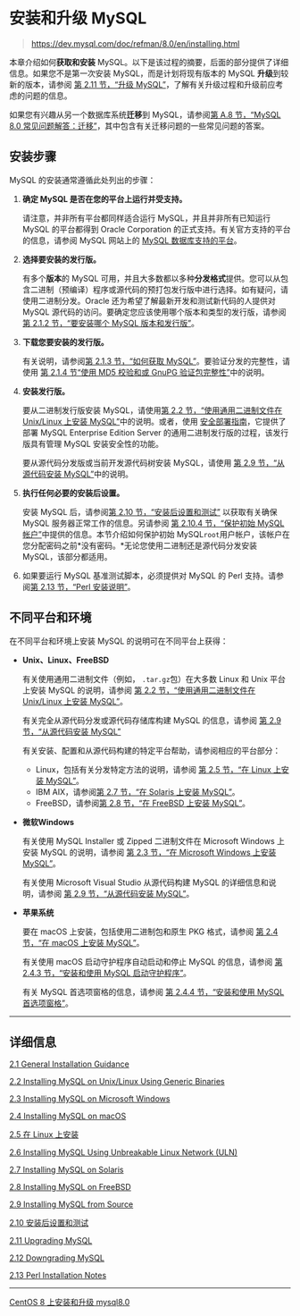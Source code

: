 # 安装和升级 MySQL

> https://dev.mysql.com/doc/refman/8.0/en/installing.html

本章介绍如何**获取和安装** MySQL。以下是该过程的摘要，后面的部分提供了详细信息。如果您不是第一次安装 MySQL，而是计划将现有版本的 MySQL **升级**到较新的版本，请参阅 [第 2.11 节，“升级 MySQL”](https://dev.mysql.com/doc/refman/8.0/en/upgrading.html)，了解有关升级过程和升级前应考虑的问题的信息。

如果您有兴趣从另一个数据库系统**迁移**到 MySQL，请参阅[第 A.8 节，“MySQL 8.0 常见问题解答：迁移”](https://dev.mysql.com/doc/refman/8.0/en/faqs-migration.html)，其中包含有关迁移问题的一些常见问题的答案。

## 安装步骤

MySQL 的安装通常遵循此处列出的步骤：

1. **确定 MySQL 是否在您的平台上运行并受支持。**

   请注意，并非所有平台都同样适合运行 MySQL，并且并非所有已知运行 MySQL 的平台都得到 Oracle Corporation 的正式支持。有关官方支持的平台的信息，请参阅 MySQL 网站上的 [MySQL 数据库支持的平台](https://www.mysql.com/support/supportedplatforms/database.html)。

2. **选择要安装的发行版。**

   有多个**版本**的 MySQL 可用，并且大多数都以多种**分发格式**提供。您可以从包含二进制（预编译）程序或源代码的预打包发行版中进行选择。如有疑问，请使用二进制分发。Oracle 还为希望了解最新开发和测试新代码的人提供对 MySQL 源代码的访问。要确定您应该使用哪个版本和类型的发行版，请参阅[第 2.1.2 节，“要安装哪个 MySQL 版本和发行版”](https://dev.mysql.com/doc/refman/8.0/en/which-version.html)。

3. **下载您要安装的发行版。**

   有关说明，请参阅[第 2.1.3 节，“如何获取 MySQL”](https://dev.mysql.com/doc/refman/8.0/en/getting-mysql.html)。要验证分发的完整性，请使用 [第 2.1.4 节“使用 MD5 校验和或 GnuPG 验证包完整性”](https://dev.mysql.com/doc/refman/8.0/en/verifying-package-integrity.html)中的说明。

4. **安装发行版。**

   要从二进制发行版安装 MySQL，请使用[第 2.2 节，“使用通用二进制文件在 Unix/Linux 上安装 MySQL”](https://dev.mysql.com/doc/refman/8.0/en/binary-installation.html)中的说明。或者，使用 [安全部署指南](https://dev.mysql.com/doc/mysql-secure-deployment-guide/8.0/en/)，它提供了部署 MySQL Enterprise Edition Server 的通用二进制发行版的过程，该发行版具有管理 MySQL 安装安全性的功能。

   要从源代码分发版或当前开发源代码树安装 MySQL，请使用 [第 2.9 节，“从源代码安装 MySQL”](https://dev.mysql.com/doc/refman/8.0/en/source-installation.html)中的说明。

5. **执行任何必要的安装后设置。**

   安装 MySQL 后，请参阅[第 2.10 节，“安装后设置和测试”](https://dev.mysql.com/doc/refman/8.0/en/postinstallation.html) 以获取有关确保 MySQL 服务器正常工作的信息。另请参阅 [第 2.10.4 节，“保护初始 MySQL 帐户”](https://dev.mysql.com/doc/refman/8.0/en/default-privileges.html)中提供的信息。本节介绍如何保护初始 MySQL`root`用户帐户，该帐户在您分配密码之前*没有密码。*无论您使用二进制还是源代码分发安装 MySQL，该部分都适用。

6. 如果要运行 MySQL 基准测试脚本，必须提供对 MySQL 的 Perl 支持。请参阅[第 2.13 节，“Perl 安装说明”](https://dev.mysql.com/doc/refman/8.0/en/perl-support.html)。

## 不同平台和环境

在不同平台和环境上安装 MySQL 的说明可在不同平台上获得：

- **Unix、Linux、FreeBSD**

  有关使用通用二进制文件（例如， `.tar.gz`包）在大多数 Linux 和 Unix 平台上安装 MySQL 的说明，请参阅 [第 2.2 节，“使用通用二进制文件在 Unix/Linux 上安装 MySQL”](https://dev.mysql.com/doc/refman/8.0/en/binary-installation.html)。

  有关完全从源代码分发或源代码存储库构建 MySQL 的信息，请参阅 [第 2.9 节，“从源代码安装 MySQL”](https://dev.mysql.com/doc/refman/8.0/en/source-installation.html)

  有关安装、配置和从源代码构建的特定平台帮助，请参阅相应的平台部分：

  - Linux，包括有关分发特定方法的说明，请参阅 [第 2.5 节，“在 Linux 上安装 MySQL”](https://dev.mysql.com/doc/refman/8.0/en/linux-installation.html)。
  - IBM AIX，请参阅[第 2.7 节，“在 Solaris 上安装 MySQL”](https://dev.mysql.com/doc/refman/8.0/en/solaris-installation.html)。
  - FreeBSD，请参阅[第 2.8 节，“在 FreeBSD 上安装 MySQL”](https://dev.mysql.com/doc/refman/8.0/en/freebsd-installation.html)。

- **微软Windows**

  有关使用 MySQL Installer 或 Zipped 二进制文件在 Microsoft Windows 上安装 MySQL 的说明，请参阅 [第 2.3 节，“在 Microsoft Windows 上安装 MySQL”](https://dev.mysql.com/doc/refman/8.0/en/windows-installation.html)。

  有关使用 Microsoft Visual Studio 从源代码构建 MySQL 的详细信息和说明，请参阅 [第 2.9 节，“从源代码安装 MySQL”](https://dev.mysql.com/doc/refman/8.0/en/source-installation.html)。

- **苹果系统**

  要在 macOS 上安装，包括使用二进制包和原生 PKG 格式，请参阅 [第 2.4 节，“在 macOS 上安装 MySQL”](https://dev.mysql.com/doc/refman/8.0/en/macos-installation.html)。

  有关使用 macOS 启动守护程序自动启动和停止 MySQL 的信息，请参阅 [第 2.4.3 节，“安装和使用 MySQL 启动守护程序”](https://dev.mysql.com/doc/refman/8.0/en/macos-installation-launchd.html)。

  有关 MySQL 首选项窗格的信息，请参阅 [第 2.4.4 节，“安装和使用 MySQL 首选项窗格”](https://dev.mysql.com/doc/refman/8.0/en/macos-installation-prefpane.html)。

***

## 详细信息

[2.1 General Installation Guidance](https://dev.mysql.com/doc/refman/8.0/en/general-installation-issues.html)

[2.2 Installing MySQL on Unix/Linux Using Generic Binaries](https://dev.mysql.com/doc/refman/8.0/en/binary-installation.html)

[2.3 Installing MySQL on Microsoft Windows](https://dev.mysql.com/doc/refman/8.0/en/windows-installation.html)

[2.4 Installing MySQL on macOS](https://dev.mysql.com/doc/refman/8.0/en/macos-installation.html)

[2.5 在 Linux 上安装](数据存储/MySQL8/MySQL-Server-参考手册/安装和升级/在Linux上安装MySQL/)

[2.6 Installing MySQL Using Unbreakable Linux Network (ULN)](https://dev.mysql.com/doc/refman/8.0/en/uln-installation.html)

[2.7 Installing MySQL on Solaris](https://dev.mysql.com/doc/refman/8.0/en/solaris-installation.html)

[2.8 Installing MySQL on FreeBSD](https://dev.mysql.com/doc/refman/8.0/en/freebsd-installation.html)

[2.9 Installing MySQL from Source](https://dev.mysql.com/doc/refman/8.0/en/source-installation.html)

[2.10 安装后设置和测试](https://dev.mysql.com/doc/refman/8.0/en/postinstallation.html)

[2.11 Upgrading MySQL](https://dev.mysql.com/doc/refman/8.0/en/upgrading.html)

[2.12 Downgrading MySQL](https://dev.mysql.com/doc/refman/8.0/en/downgrading.html)

[2.13 Perl Installation Notes](https://dev.mysql.com/doc/refman/8.0/en/perl-support.html)

***

[CentOS 8 上安装和升级 mysql8.0](数据存储/MySQL8/MySQL-Server-参考手册/安装和升级/安装和升级.md)

